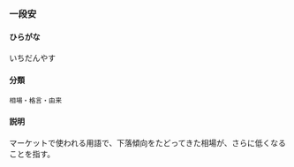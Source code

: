 <div style="display:none;">

## [あ行](securities-terms?id=あ行)

</div>

### 一段安

#### ひらがな

いちだんやす

#### 分類

`相場・格言・由来`

#### 説明

マーケットで使われる用語で、下落傾向をたどってきた相場が、さらに低くなることを指す。

<div style="display:none;">

## [か行](securities-terms?id=か行)
## [さ行](securities-terms?id=さ行)
## [た行](securities-terms?id=た行)
## [な行](securities-terms?id=な行)
## [は行](securities-terms?id=は行)
## [ま行](securities-terms?id=ま行)
## [や行](securities-terms?id=や行)
## [ら行](securities-terms?id=ら行)
## [わ行](securities-terms?id=わ行)
## [英数字・記号](securities-terms?id=英数字・記号)

</div>

